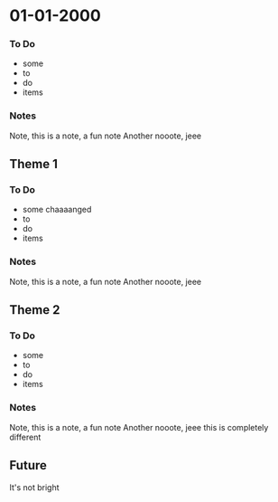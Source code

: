 # 01-01-2000


### To Do
* some
* to
* do
* items

### Notes
Note, this is a note, a fun note
Another nooote, jeee


## Theme 1

### To Do
* some chaaaanged
* to
* do
* items

### Notes
Note, this is a note, a fun note
Another nooote, jeee


## Theme 2

### To Do
* some
* to
* do
* items

### Notes
Note, this is a note, a fun note
Another nooote, jeee
this is completely different



## Future

It's not bright
